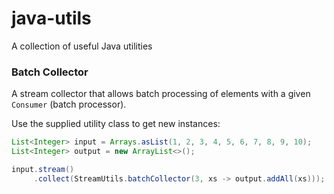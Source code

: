 # java-utils
A collection of useful Java utilities

### Batch Collector
A stream collector that allows batch processing of elements with a given `Consumer` (batch processor).

Use the supplied utility class to get new instances:

```java
List<Integer> input = Arrays.asList(1, 2, 3, 4, 5, 6, 7, 8, 9, 10);
List<Integer> output = new ArrayList<>();

input.stream()
     .collect(StreamUtils.batchCollector(3, xs -> output.addAll(xs)));
```
